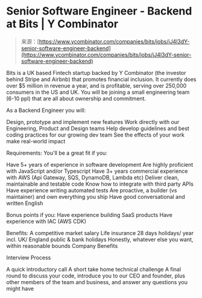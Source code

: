<!--yml
category: 未分类
date: 2024-05-27 15:00:43
-->

# Senior Software Engineer - Backend at Bits | Y Combinator

> 来源：[https://www.ycombinator.com/companies/bits/jobs/jJ4l3dY-senior-software-engineer-backend](https://www.ycombinator.com/companies/bits/jobs/jJ4l3dY-senior-software-engineer-backend)

Bits is a UK based Fintech startup backed by Y Combinator (the investor behind Stripe and Airbnb) that promotes financial inclusion. It currently does over $5 million in revenue a year, and is profitable, serving over 250,000 consumers in the US and UK. You will be joining a small engineering team (6-10 ppl) that are all about ownership and commitment.

As a Backend Engineer you will:

Design, prototype and implement new features Work directly with our Engineering, Product and Design teams Help develop guidelines and best coding practices for our growing dev team See the effects of your work make real-world impact

Requirements: You'll be a great fit if you:

Have 5+ years of experience in software development Are highly proficient with JavaScript and/or Typescript Have 3+ years commercial experience with AWS (Api Gateway, SQS, DynamoDB, Lambda etc) Deliver clean, maintainable and testable code Know how to integrate with third party APIs Have experience writing automated tests Are proactive, a builder (vs maintainer) and own everything you ship Have good conversational and written English

Bonus points if you:
Have experience building SaaS products Have experience with IAC (AWS CDK)

Benefits: A competitive market salary Life insurance 28 days holidays/ year incl. UK/ England public & bank holidays Honestly, whatever else you want, within reasonable bounds Company Benefits

Interview Process

A quick introductory call A short take home technical challenge A final round to discuss your code, introduce you to our CEO and founder, plus other members of the team and business, and answer any questions you might have